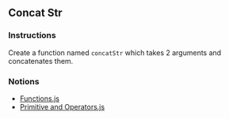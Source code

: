 ## Concat Str

### Instructions

Create a function named `concatStr` which takes 2 arguments and concatenates them.

### Notions

- [Functions.js](https://nan-academy.github.io/js-training/examples/functions.js)
- [Primitive and Operators.js](https://nan-academy.github.io/js-training/examples/primitive-and-operators.js)